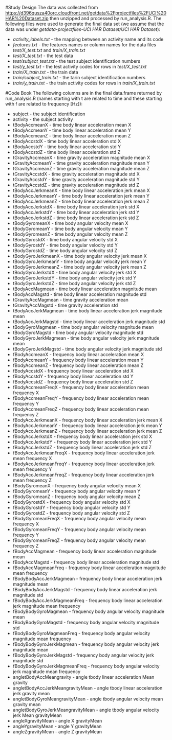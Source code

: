 #Study Design
The data was collected from https://d396qusza40orc.cloudfront.net/getdata%2Fprojectfiles%2FUCI%20HAR%20Dataset.zip then unzipped and processed by run_analysis.R. The following files were used to generate the final data set (we assume that the data was under *getdata-projectfiles-UCI HAR Dataset/UCI HAR Dataset*):

* *activity_labels.txt* - the mapping between an activity name and its code
* *features.txt* - the features names or column names for the data files *test/X_test.txt* and *train/X_train.txt*
* *test/X_test.txt* - the test data
* *test/subject_test.txt* - the test subject identification numbers
* *test/y_test.txt* - the test activity codes for rows in *test/X_test.txt*
* *train/X_train.txt* - the train data
* *train/subject_train.txt* - the tarin subject identification numbers
* *train/y_train.txt* - the train activity codes for rows in *train/X_train.txt*

#Code Book
The following columns are in the final data.frame returned by run_analysis.R (names starting with t are related to time and these starting with f are related to frequency [Hz]):
* subject - the subject identification
* activity - the subject activity
* tBodyAccmeanX  -  time body linear acceleration mean X
* tBodyAccmeanY  -  time body linear acceleration mean Y
* tBodyAccmeanZ  -  time body linear acceleration mean Z
* tBodyAccstdX  -  time body linear acceleration std X
* tBodyAccstdY  -  time body linear acceleration std Y
* tBodyAccstdZ  -  time body linear acceleration std Z
* tGravityAccmeanX  -  time gravity acceleration magnitude mean X
* tGravityAccmeanY  -  time gravity acceleration magnitude mean Y
* tGravityAccmeanZ  -  time gravity acceleration magnitude mean Z
* tGravityAccstdX  -  time gravity acceleration magnitude std X
* tGravityAccstdY  -  time gravity acceleration magnitude std Y
* tGravityAccstdZ  -  time gravity acceleration magnitude std Z
* tBodyAccJerkmeanX  -  time body linear acceleration jerk mean X
* tBodyAccJerkmeanY  -  time body linear acceleration jerk mean Y
* tBodyAccJerkmeanZ  -  time body linear acceleration jerk mean Z
* tBodyAccJerkstdX  -  time body linear acceleration jerk std X
* tBodyAccJerkstdY  -  time body linear acceleration jerk std Y
* tBodyAccJerkstdZ  -  time body linear acceleration jerk std Z
* tBodyGyromeanX  -  time body angular velocity mean X
* tBodyGyromeanY  -  time body angular velocity mean Y
* tBodyGyromeanZ  -  time body angular velocity mean Z
* tBodyGyrostdX  -  time body angular velocity std X
* tBodyGyrostdY  -  time body angular velocity std Y
* tBodyGyrostdZ  -  time body angular velocity std Z
* tBodyGyroJerkmeanX  -  time body angular velocity jerk mean X
* tBodyGyroJerkmeanY  -  time body angular velocity jerk mean Y
* tBodyGyroJerkmeanZ  -  time body angular velocity jerk mean Z
* tBodyGyroJerkstdX  -  time body angular velocity jerk std X
* tBodyGyroJerkstdY  -  time body angular velocity jerk std Y
* tBodyGyroJerkstdZ  -  time body angular velocity jerk std Z
* tBodyAccMagmean  -  time body linear acceleration magnitude mean
* tBodyAccMagstd  -  time body linear acceleration magnitude std
* tGravityAccMagmean  -  time gravity acceleration mean
* tGravityAccMagstd  -  time gravity acceleration std
* tBodyAccJerkMagmean  -  time body linear acceleration jerk magnitude mean
* tBodyAccJerkMagstd  -  time body linear acceleration jerk magnitude std
* tBodyGyroMagmean  -  time body angular velocity magnitude mean
* tBodyGyroMagstd  -  time body angular velocity magnitude std
* tBodyGyroJerkMagmean  -  time body angular velocity jerk magnitude mean
* tBodyGyroJerkMagstd  -  time body angular velocity jerk magnitude std
* fBodyAccmeanX  -  frequency body linear acceleration mean X
* fBodyAccmeanY  -  frequency body linear acceleration mean Y
* fBodyAccmeanZ  -  frequency body linear acceleration mean Z
* fBodyAccstdX  -  frequency body linear acceleration std X
* fBodyAccstdY  -  frequency body linear acceleration std Y
* fBodyAccstdZ  -  frequency body linear acceleration std Z
* fBodyAccmeanFreqX  -  frequency body linear acceleration mean frequency X
* fBodyAccmeanFreqY  -  frequency body linear acceleration mean frequency Y
* fBodyAccmeanFreqZ  -  frequency body linear acceleration mean frequency Z
* fBodyAccJerkmeanX  -  frequency body linear acceleration jerk mean X
* fBodyAccJerkmeanY  -  frequency body linear acceleration jerk mean Y
* fBodyAccJerkmeanZ  -  frequency body linear acceleration jerk mean Z
* fBodyAccJerkstdX  -  frequency body linear acceleration jerk std X
* fBodyAccJerkstdY  -  frequency body linear acceleration jerk std Y
* fBodyAccJerkstdZ  -  frequency body linear acceleration jerk std Z
* fBodyAccJerkmeanFreqX  -  frequency body linear acceleration jerk mean frequency X
* fBodyAccJerkmeanFreqY  -  frequency body linear acceleration jerk mean frequency Y
* fBodyAccJerkmeanFreqZ  -  frequency body linear acceleration jerk mean frequency Z
* fBodyGyromeanX  -  frequency body angular velocity mean X
* fBodyGyromeanY  -  frequency body angular velocity mean Y
* fBodyGyromeanZ  -  frequency body angular velocity mean Z
* fBodyGyrostdX  -  frequency body angular velocity std X
* fBodyGyrostdY  -  frequency body angular velocity std Y
* fBodyGyrostdZ  -  frequency body angular velocity std Z
* fBodyGyromeanFreqX  -  frequency body angular velocity mean frequency X
* fBodyGyromeanFreqY  -  frequency body angular velocity mean frequency Y
* fBodyGyromeanFreqZ  -  frequency body angular velocity mean frequency Z
* fBodyAccMagmean  -  frequency body linear acceleration magnitude mean
* fBodyAccMagstd  -  frequency body linear acceleration magnitude std
* fBodyAccMagmeanFreq  -  frequency body linear acceleration magnitude mean frequency
* fBodyBodyAccJerkMagmean  -  frequency body linear acceleration jerk magnitude mean
* fBodyBodyAccJerkMagstd  -  frequency body linear acceleration jerk magnitude std
* fBodyBodyAccJerkMagmeanFreq  -  frequency body linear acceleration jerk magnitude mean frequency
* fBodyBodyGyroMagmean  -  frequency body angular velocity magnitude mean
* fBodyBodyGyroMagstd  -  frequency body angular velocity magnitude std
* fBodyBodyGyroMagmeanFreq  -  frequency body angular velocity magnitude mean frequency
* fBodyBodyGyroJerkMagmean  -  frequency body angular velocity jerk magnitude mean
* fBodyBodyGyroJerkMagstd  -  frequency body angular velocity jerk magnitude std
* fBodyBodyGyroJerkMagmeanFreq  -  frequency body angular velocity jerk magnitude mean frequency
* angletBodyAccMeangravity  -  angle tbody linear acceleration Mean gravity
* angletBodyAccJerkMeangravityMean  -  angle tbody linear acceleration jerk gravity mean      
* angletBodyGyroMeangravityMean  -  angle tbody angular velocity mean gravity mean
* angletBodyGyroJerkMeangravityMean  -  angle tbody angular velocity jerk Mean gravityMean
* angleXgravityMean  -  angle X gravityMean
* angleYgravityMean  -  angle Y gravityMean
* angleZgravityMean  -  angle Z gravityMean

